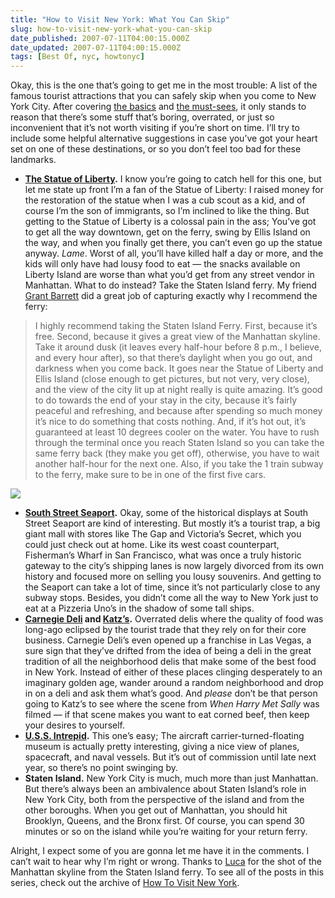 ```yaml
---
title: "How to Visit New York: What You Can Skip"
slug: how-to-visit-new-york-what-you-can-skip
date_published: 2007-07-11T04:00:15.000Z
date_updated: 2007-07-11T04:00:15.000Z
tags: [Best Of, nyc, howtonyc]
---
```


Okay, this is the one that’s going to get me in the most trouble: A list of the famous tourist attractions that you can safely skip when you come to New York City. After covering [the basics](/2007/07/how-to-visit-new-york.html) and [the must-sees](/2007/07/how-to-visit-new-york-the-mustsees.html), it only stands to reason that there’s some stuff that’s boring, overrated, or just so inconvenient that it’s not worth visiting if you’re short on time. I’ll try to include some helpful alternative suggestions in case you’ve got your heart set on one of these destinations, or so you don’t feel too bad for these landmarks.

- **[The Statue of Liberty](http://www.nps.gov/stli/).** I know you’re going to catch hell for this one, but let me state up front I’m a fan of the Statue of Liberty: I raised money for the restoration of the statue when I was a cub scout as a kid, and of course I’m the son of immigrants, so I’m inclined to like the thing. But getting to the Statue of Liberty is a colossal pain in the ass; You’ve got to get all the way downtown, get on the ferry, swing by Ellis Island on the way, and when you finally get there, you can’t even go up the statue anyway. *Lame*. Worst of all, you’ll have killed half a day or more, and the kids will only have had lousy food to eat — the snacks available on Liberty Island are worse than what you’d get from any street vendor in Manhattan. What to do instead? Take the Staten Island ferry. My friend [Grant Barrett](http://www.doubletongued.org/) did a great job of capturing exactly why I recommend the ferry:

> I highly recommend taking the Staten Island Ferry. First, because it’s free. Second, because it gives a great view of the Manhattan skyline. Take it around dusk (it leaves every half-hour before 8 p.m., I believe, and every hour after), so that there’s daylight when you go out, and darkness when you come back. It goes near the Statue of Liberty and Ellis Island (close enough to get pictures, but not very, very close), and the view of the city lit up at night really is quite amazing. It’s good to do towards the end of your stay in the city, because it’s fairly peaceful and refreshing, and because after spending so much money it’s nice to do something that costs nothing. And, if it’s hot out, it’s guaranteed at least 10 degrees cooler on the water. You have to rush through the terminal once you reach Staten Island so you can take the same ferry back (they make you get off), otherwise, you have to wait another half-hour for the next one. Also, if you take the 1 train subway to the ferry, make sure to be in one of the first five cars.

![](https://cdn.glitch.global/034ff067-8128-4744-8807-d19cee4142e7/manhattan-skyline.jpg?v=1714968704467)

- **[South Street Seaport](http://www.southstreetseaport.com/).** Okay, some of the historical displays at South Street Seaport are kind of interesting. But mostly it’s a tourist trap, a big giant mall with stores like The Gap and Victoria’s Secret, which you could just check out at home. Like its west coast counterpart, Fisherman’s Wharf in San Francisco, what was once a truly historic gateway to the city’s shipping lanes is now largely divorced from its own history and focused more on selling you lousy souvenirs. And getting to the Seaport can take a lot of time, since it’s not particularly close to any subway stops. Besides, you didn’t come all the way to New York just to eat at a Pizzeria Uno’s in the shadow of some tall ships.
- **[Carnegie Deli](http://www.carnegiedeli.com/) and [Katz’s](http://www.katzdeli.com/).** Overrated delis where the quality of food was long-ago eclipsed by the tourist trade that they rely on for their core business. Carnegie Deli’s even opened up a franchise in Las Vegas, a sure sign that they’ve drifted from the idea of being a deli in the great tradition of all the neighborhood delis that make some of the best food in New York. Instead of either of these places clinging desperately to an imaginary golden age, wander around a random neighborhood and drop in on a deli and ask them what’s good. And *please* don’t be that person going to Katz’s to see where the scene from *When Harry Met Sally* was filmed — if that scene makes you want to eat corned beef, then keep your desires to yourself.
- **[U.S.S. Intrepid](http://www.intrepidmuseum.org/).** This one’s easy; The aircraft carrier-turned-floating museum is actually pretty interesting, giving a nice view of planes, spacecraft, and naval vessels. But it’s out of commission until late next year, so there’s no point swinging by.
- **Staten Island.** New York City is much, much more than just Manhattan. But there’s always been an ambivalence about Staten Island’s role in New York City, both from the perspective of the island and from the other boroughs. When you get out of Manhattan, you should hit Brooklyn, Queens, and the Bronx first. Of course, you can spend 30 minutes or so on the island while you’re waiting for your return ferry.

Alright, I expect some of you are gonna let me have it in the comments. I can’t wait to hear why I’m right or wrong. Thanks to [Luca](http://flickr.com/photos/sciamano/110149132/) for the shot of the Manhattan skyline from the Staten Island ferry. To see all of the posts in this series, check out the archive of [How To Visit New York](/tag/howtonyc).
